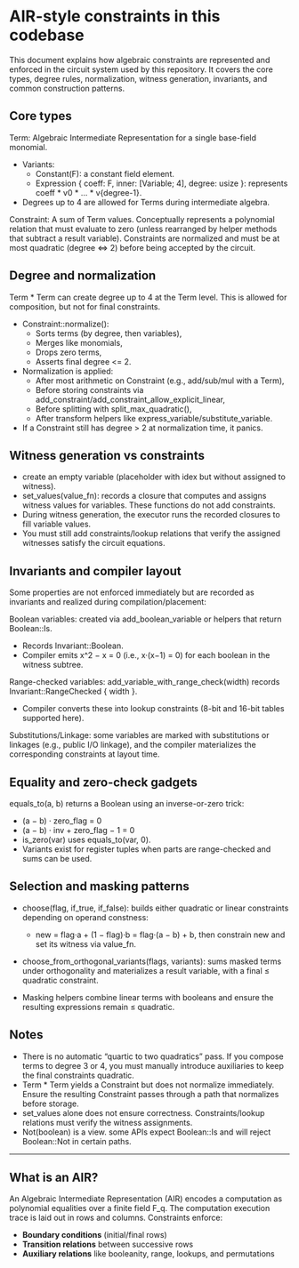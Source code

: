 # AIR-style constraints in this codebase

This document explains how algebraic constraints are represented and enforced in the circuit system used by this repository. It covers the core types, degree rules, normalization, witness generation, invariants, and common construction patterns.

## Core types
Term<F>:   Algebraic Intermediate Representation for a single base-field monomial.
  - Variants:
    - Constant(F): a constant field element.
    - Expression { coeff: F, inner: [Variable; 4], degree: usize }: represents coeff * v0 * … * v{degree-1}.
  - Degrees up to 4 are allowed for Terms during intermediate algebra.

Constraint<F>: A sum of Term<F> values. Conceptually represents a polynomial relation that must evaluate to zero (unless rearranged by helper methods that subtract a result variable). Constraints are normalized and must be at most quadratic (degree <=> 2) before being accepted by the circuit.
 
## Degree and normalization

Term * Term can create degree up to 4 at the Term level. This is allowed for composition, but not for final constraints.
- Constraint::normalize():
  - Sorts terms (by degree, then variables),
  - Merges like monomials,
  - Drops zero terms,
  - Asserts final degree <= 2.
- Normalization is applied:
  - After most arithmetic on Constraint (e.g., add/sub/mul with a Term),
  - Before storing constraints via add_constraint/add_constraint_allow_explicit_linear,
  - Before splitting with split_max_quadratic(),
  - After transform helpers like express_variable/substitute_variable.
- If a Constraint still has degree > 2 at normalization time, it panics.

## Witness generation vs constraints 
- create an empty variable (placeholder with idex but without assigned to witness).
- set_values(value_fn): records a closure that computes and assigns witness values for variables. These functions do not add constraints.
- During witness generation, the executor runs the recorded closures to fill variable values.
- You must still add constraints/lookup relations that verify the assigned witnesses satisfy the circuit equations.

## Invariants and compiler layout

Some properties are not enforced immediately but are recorded as invariants and realized during compilation/placement:

Boolean variables: created via add_boolean_variable or helpers that return Boolean::Is.
  - Records Invariant::Boolean.
  - Compiler emits x^2 − x = 0 (i.e., x·(x−1) = 0) for each boolean in the witness subtree.

Range-checked variables: add_variable_with_range_check(width) records Invariant::RangeChecked { width }.
  - Compiler converts these into lookup constraints (8-bit and 16-bit tables supported here).

Substitutions/Linkage: some variables are marked with substitutions or linkages (e.g., public I/O linkage), and the compiler materializes the corresponding constraints at layout time.

## Equality and zero-check gadgets

equals_to(a, b) returns a Boolean using an inverse-or-zero trick:
  - (a − b) · zero_flag = 0
  - (a − b) · inv + zero_flag − 1 = 0
- is_zero(var) uses equals_to(var, 0).
- Variants exist for register tuples when parts are range-checked and sums can be used.

## Selection and masking patterns

- choose(flag, if_true, if_false): builds either quadratic or linear constraints depending on operand constness:
  - new = flag·a + (1 − flag)·b = flag·(a − b) + b, then constrain new and set its witness via value_fn.

- choose_from_orthogonal_variants(flags, variants): sums masked terms under orthogonality and materializes a result variable, with a final ≤ quadratic constraint.

- Masking helpers combine linear terms with booleans and ensure the resulting expressions remain ≤ quadratic.

## Notes

- There is no automatic “quartic to two quadratics” pass. If you compose terms to degree 3 or 4, you must manually introduce auxiliaries to keep the final constraints quadratic.
- Term * Term yields a Constraint but does not normalize immediately. Ensure the resulting Constraint passes through a path that normalizes before storage.
- set_values alone does not ensure correctness. Constraints/lookup relations must verify the witness assignments.
- Not(boolean) is a view. some APIs expect Boolean::Is and will reject Boolean::Not in certain paths.

---

## What is an AIR?

An Algebraic Intermediate Representation (AIR) encodes a computation as polynomial equalities over a finite field F_q. The computation execution trace is laid out in rows and columns. Constraints enforce:

- **Boundary conditions** (initial/final rows)
- **Transition relations** between successive rows 
- **Auxiliary relations** like booleanity, range, lookups, and permutations


